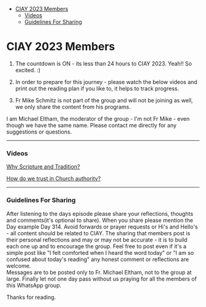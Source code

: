 <!-- vim-markdown-toc GFM -->

* [CIAY 2023 Members](#ciay-2023-members)
    * [Videos](#videos)
    * [Guidelines For Sharing](#guidelines-for-sharing)

<!-- vim-markdown-toc -->
# CIAY 2023 Members

1. The countdown is ON - its less than 24 hours to CIAY 2023. Yeah!! So excited. :)

2. In order to prepare for this journey - please watch the below videos and print out the reading plan if you like to, it helps to track progress.

3. Fr Mike Schmitz is not part of the group and will not be joining as well, we only share the content from his programs.  
  
  I am Michael Eltham, the moderator of the group - I'm not Fr Mike - even though we have the same name. 
  Please contact me directly for any suggestions or questions. 


---

### Videos

[Why Scripture and Tradition?](https://youtu.be/xHxAU3FqQQ8)

[How do we trust in Church authority?](https://youtu.be/qiZPB2jCOYM)

---

### Guidelines For Sharing 

After listening to the days episode please share your reflections, thoughts and comments(it's optional to share). When you share please mention the Day example Day 314.
Avoid forwards or prayer requests or Hi's and Hello's - all content should be related to CIAY. 
The sharing that members post is their personal reflections and may or may not be accurate - it is to build each one up and to encourage the group.
Feel free to post even if it's a simple post like "I felt comforted when I heard the word today" or "I am so confused about today's reading" any honest comment or reflections are welcome.  
Messages are to be posted only to Fr. Michael Eltham, not to the group at large.
Finally let not one day pass without us praying for all the members of this WhatsApp group.

Thanks for reading. 

